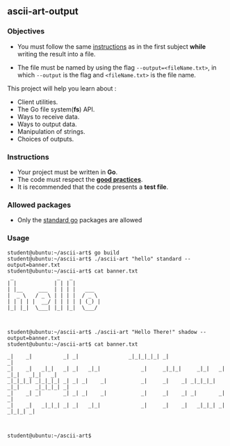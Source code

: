 ## ascii-art-output

### Objectives

- You must follow the same [instructions](https://public.01-edu.org/subjects/ascii-art/ascii-art.en) as in the first subject **while** writing the result into a file.

- The file must be named by using the flag `--output=<fileName.txt>`, in which `--output` is the flag and `<fileName.txt>` is the file name.

This project will help you learn about :

- Client utilities.
- The Go file system(**fs**) API.
- Ways to receive data.
- Ways to output data.
- Manipulation of strings.
- Choices of outputs.

### Instructions

- Your project must be written in **Go**.
- The code must respect the [**good practices**](https://public.01-edu.org/subjects/good-practices.en).
- It is recommended that the code presents a **test file**.

### Allowed packages

- Only the [standard go](https://golang.org/pkg/) packages are allowed

### Usage

```console
student@ubuntu:~/ascii-art$ go build
student@ubuntu:~/ascii-art$ ./ascii-art "hello" standard --output=banner.txt
student@ubuntu:~/ascii-art$ cat banner.txt
 _              _   _          
| |            | | | |         
| |__     ___  | | | |   ___   
|  _ \   / _ \ | | | |  / _ \  
| | | | |  __/ | | | | | (_) | 
|_| |_|  \___| |_| |_|  \___/  
                               
                               

student@ubuntu:~/ascii-art$ ./ascii-art "Hello There!" shadow --output=banner.txt
student@ubuntu:~/ascii-art$ cat banner.txt
                                                                                         
_|    _|          _| _|                _|_|_|_|_| _|                                  _| 
_|    _|   _|_|   _| _|   _|_|             _|     _|_|_|     _|_|   _|  _|_|   _|_|   _| 
_|_|_|_| _|_|_|_| _| _| _|    _|           _|     _|    _| _|_|_|_| _|_|     _|_|_|_| _| 
_|    _| _|       _| _| _|    _|           _|     _|    _| _|       _|       _|          
_|    _|   _|_|_| _| _|   _|_|             _|     _|    _|   _|_|_| _|         _|_|_| _| 
                                                                                         
                                                                                         

student@ubuntu:~/ascii-art$
```
